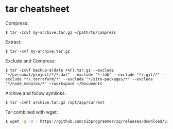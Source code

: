 # tar cheatsheet

Compress:

```
$ tar -zcvf my-archive.tar.gz ~/path/to/compress
```

Extract:

```
$ tar -xvf my-archive.tar.gz
```

Exclude and Compress:

```
$ tar -zcvf backup-$(date +%F).tar.gz --exclude "~/personal/project/*/*.dat" --exclude "*.ldb" --exclude "*/.git/*" --exclude "*/.terraform/*" --exclude "*/site-packages/*" --exclude "*/node_modules/*" ~/workspace ~/Documents
```

Archive and follow symlinks:

```
$ tar -cvhf archive.tar.gz /opt/app/current
```

Tar combined with wget:

```bash
$ wget -q -O - https://github.com/sibprogrammer/xq/releases/download/v1.1.4/xq_1.1.4_linux_amd64.tar.gz | tar zxv
```
